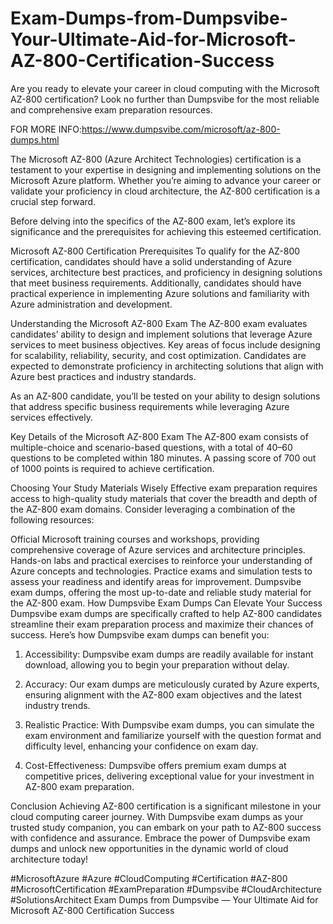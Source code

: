 
# Exam-Dumps-from-Dumpsvibe-Your-Ultimate-Aid-for-Microsoft-AZ-800-Certification-Success
Are you ready to elevate your career in cloud computing with the Microsoft AZ-800 certification? Look no further than Dumpsvibe for the most reliable and comprehensive exam preparation resources.

FOR MORE INFO:https://www.dumpsvibe.com/microsoft/az-800-dumps.html

The Microsoft AZ-800 (Azure Architect Technologies) certification is a testament to your expertise in designing and implementing solutions on the Microsoft Azure platform. Whether you’re aiming to advance your career or validate your proficiency in cloud architecture, the AZ-800 certification is a crucial step forward.

Before delving into the specifics of the AZ-800 exam, let’s explore its significance and the prerequisites for achieving this esteemed certification.

Microsoft AZ-800 Certification Prerequisites To qualify for the AZ-800 certification, candidates should have a solid understanding of Azure services, architecture best practices, and proficiency in designing solutions that meet business requirements. Additionally, candidates should have practical experience in implementing Azure solutions and familiarity with Azure administration and development.

Understanding the Microsoft AZ-800 Exam The AZ-800 exam evaluates candidates’ ability to design and implement solutions that leverage Azure services to meet business objectives. Key areas of focus include designing for scalability, reliability, security, and cost optimization. Candidates are expected to demonstrate proficiency in architecting solutions that align with Azure best practices and industry standards.

As an AZ-800 candidate, you’ll be tested on your ability to design solutions that address specific business requirements while leveraging Azure services effectively.

Key Details of the Microsoft AZ-800 Exam The AZ-800 exam consists of multiple-choice and scenario-based questions, with a total of 40–60 questions to be completed within 180 minutes. A passing score of 700 out of 1000 points is required to achieve certification.

Choosing Your Study Materials Wisely Effective exam preparation requires access to high-quality study materials that cover the breadth and depth of the AZ-800 exam domains. Consider leveraging a combination of the following resources:

Official Microsoft training courses and workshops, providing comprehensive coverage of Azure services and architecture principles.
Hands-on labs and practical exercises to reinforce your understanding of Azure concepts and technologies.
Practice exams and simulation tests to assess your readiness and identify areas for improvement.
Dumpsvibe exam dumps, offering the most up-to-date and reliable study material for the AZ-800 exam.
How Dumpsvibe Exam Dumps Can Elevate Your Success Dumpsvibe exam dumps are specifically crafted to help AZ-800 candidates streamline their exam preparation process and maximize their chances of success. Here’s how Dumpsvibe exam dumps can benefit you:

1. Accessibility: Dumpsvibe exam dumps are readily available for instant download, allowing you to begin your preparation without delay.

2. Accuracy: Our exam dumps are meticulously curated by Azure experts, ensuring alignment with the AZ-800 exam objectives and the latest industry trends.

3. Realistic Practice: With Dumpsvibe exam dumps, you can simulate the exam environment and familiarize yourself with the question format and difficulty level, enhancing your confidence on exam day.

4. Cost-Effectiveness: Dumpsvibe offers premium exam dumps at competitive prices, delivering exceptional value for your investment in AZ-800 exam preparation.

Conclusion Achieving AZ-800 certification is a significant milestone in your cloud computing career journey. With Dumpsvibe exam dumps as your trusted study companion, you can embark on your path to AZ-800 success with confidence and assurance. Embrace the power of Dumpsvibe exam dumps and unlock new opportunities in the dynamic world of cloud architecture today!

#MicrosoftAzure
#Azure
#CloudComputing
#Certification
#AZ-800
#MicrosoftCertification
#ExamPreparation
#Dumpsvibe
#CloudArchitecture
#SolutionsArchitect
Exam Dumps from Dumpsvibe — Your Ultimate Aid for Microsoft AZ-800 Certification Success
